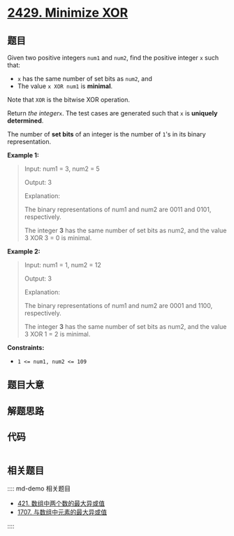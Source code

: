 # [2429. Minimize XOR](https://leetcode.com/problems/minimize-xor)

## 题目

Given two positive integers `num1` and `num2`, find the positive integer `x`
such that:

  * `x` has the same number of set bits as `num2`, and
  * The value `x XOR num1` is **minimal**.

Note that `XOR` is the bitwise XOR operation.

Return _the integer_`x`. The test cases are generated such that `x` is
**uniquely determined**.

The number of **set bits** of an integer is the number of `1`'s in its binary
representation.



**Example 1:**

> Input: num1 = 3, num2 = 5
> 
> Output: 3
> 
> Explanation:
> 
> The binary representations of num1 and num2 are 0011 and 0101, respectively.
> 
> The integer **3** has the same number of set bits as num2, and the value 3 XOR 3 = 0 is minimal.

**Example 2:**

> Input: num1 = 1, num2 = 12
> 
> Output: 3
> 
> Explanation:
> 
> The binary representations of num1 and num2 are 0001 and 1100, respectively.
> 
> The integer **3** has the same number of set bits as num2, and the value 3 XOR 1 = 2 is minimal.

**Constraints:**

  * `1 <= num1, num2 <= 109`


## 题目大意

## 解题思路

## 代码

```javascript

```

## 相关题目

:::: md-demo 相关题目
- [421. 数组中两个数的最大异或值](https://leetcode.com/problems/maximum-xor-of-two-numbers-in-an-array)
- [1707. 与数组中元素的最大异或值](https://leetcode.com/problems/maximum-xor-with-an-element-from-array)

::::
